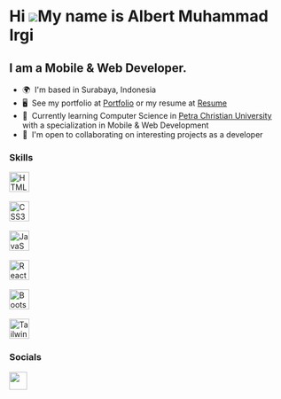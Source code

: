 Hi ![](https://user-images.githubusercontent.com/18350557/176309783-0785949b-9127-417c-8b55-ab5a4333674e.gif)My name is **Albert Muhammad Irgi**
============================================================================================================================================

I am a Mobile & Web Developer.
--------------------------------

*   🌍  I'm based in Surabaya, Indonesia
*   🖥️  See my portfolio at <a target="_blank" rel="noreferrer" href='https://codedamn.com/user/albertirgi'>Portfolio</a> or my resume at <a target="_blank" rel="noreferrer" href='https://drive.google.com/file/d/1Giv12CX8xEiIkPy7rDN_M2uFdDqPZ3SG/view?usp=share_link'>Resume</a>
*   🧠  Currently learning Computer Science in <a target="_blank" rel="noreferrer" href='https://www.petra.ac.id/'>Petra Christian University</a> with a specialization in Mobile & Web Development
*   🤝  I'm open to collaborating on interesting projects as a developer

### Skills

<p align="left">
<a href="https://developer.mozilla.org/en-US/docs/Glossary/HTML5" target="_blank" rel="noreferrer"><img src="https://raw.githubusercontent.com/danielcranney/readme-generator/main/public/icons/skills/html5-colored.svg" width="36" height="36" alt="HTML5" /></a> &nbsp;
 
<a href="https://www.w3.org/TR/CSS/#css" target="_blank" rel="noreferrer"><img src="https://raw.githubusercontent.com/danielcranney/readme-generator/main/public/icons/skills/css3-colored.svg" width="36" height="36" alt="CSS3" /></a> &nbsp;
 
 <a href="https://developer.mozilla.org/en-US/docs/Web/JavaScript" target="_blank" rel="noreferrer"><img src="https://raw.githubusercontent.com/danielcranney/readme-generator/main/public/icons/skills/javascript-colored.svg" width="36" height="36" alt="JavaScript" /></a> &nbsp;
 
<a href="https://reactjs.org/" target="_blank" rel="noreferrer"><img src="https://raw.githubusercontent.com/danielcranney/readme-generator/main/public/icons/skills/react-colored.svg" width="36" height="36" alt="React" /></a> &nbsp;

 <a href="https://sass-lang.com/" target="_blank" rel="noreferrer"><img src="https://raw.githubusercontent.com/danielcranney/readme-generator/main/public/icons/skills/bootstrap-colored.svg" width="36" height="36" alt="Bootstrap" /></a> &nbsp;
 
 <a href="https://tailwindcss.com/" target="_blank" rel="noreferrer"><img src="https://raw.githubusercontent.com/danielcranney/readme-generator/main/public/icons/skills/tailwindcss-colored.svg" width="36" height="36" alt="TailwindCSS" /></a> 

### Socials

<p align="left"> <a href="https://www.linkedin.com/in/albertirgi/" target="_blank" rel="noreferrer"><img src="https://raw.githubusercontent.com/danielcranney/readme-generator/main/public/icons/socials/linkedin.svg" width="32" height="32" /></a> </p>
